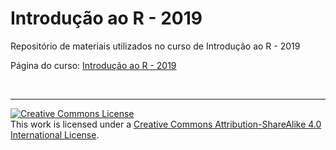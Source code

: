 # Introdução ao R - 2019

Repositório de materiais utilizados no curso de Introdução ao R - 2019

Página do curso: [Introdução ao R - 2019](https://ipassos.github.io/introR2019/)

&nbsp;

<hr/>
<a rel="license" href="http://creativecommons.org/licenses/by-sa/4.0/"><img alt="Creative Commons License" style="border-width:0" src="https://i.creativecommons.org/l/by-sa/4.0/88x31.png" /></a><br />This work is licensed under a <a rel="license" href="http://creativecommons.org/licenses/by-sa/4.0/">Creative Commons Attribution-ShareAlike 4.0 International License</a>.
